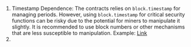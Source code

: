 1. Timestamp Dependence: The contracts relies on `block.timestamp` for managing periods. However, using `block.timestamp` for critical security functions can be risky due to the potential for miners to manipulate it slightly. It is recommended to use block numbers or other mechanisms that are less susceptible to manipulation.
Example: [Link](https://github.com/code-423n4/2023-07-arcade/blob/f8ac4e7c4fdea559b73d9dd5606f618d4e6c73cd/contracts/external/council/features/Timelock.sol#L1-L110)
2. 